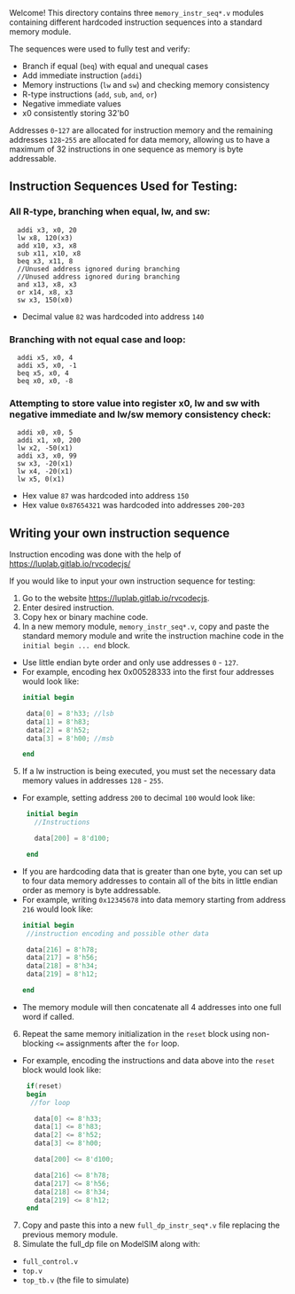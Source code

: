 Welcome!
This directory contains three ```memory_instr_seq*.v``` modules containing different hardcoded instruction sequences into a standard memory module. 

The sequences were used to fully test and verify:
 - Branch if equal (`beq`) with equal and unequal cases
 - Add immediate instruction (`addi`)
 - Memory instructions (`lw` and `sw`) and checking memory consistency
 - R-type instructions (`add`, `sub`, `and`, `or`)
 - Negative immediate values
 - x0 consistently storing 32'b0

Addresses `0`-`127` are allocated for instruction memory and the remaining addresses `128`-`255` are allocated for data memory, allowing us to have a maximum of 32 instructions in one sequence as memory is byte addressable.

## Instruction Sequences Used for Testing:
 ### All R-type, branching when equal, lw, and sw:
``` assembly
  addi x3, x0, 20
  lw x8, 120(x3)
  add x10, x3, x8
  sub x11, x10, x8
  beq x3, x11, 8
  //Unused address ignored during branching
  //Unused address ignored during branching
  and x13, x8, x3
  or x14, x8, x3
  sw x3, 150(x0)
 ```
  - Decimal value `82` was hardcoded into address `140`
  
### Branching with not equal case and loop:
``` assembly
  addi x5, x0, 4
  addi x5, x0, -1
  beq x5, x0, 4
  beq x0, x0, -8
```
### Attempting to store value into register x0, lw and sw with negative immediate and lw/sw memory consistency check:
``` assembly
  addi x0, x0, 5
  addi x1, x0, 200
  lw x2, -50(x1)
  addi x3, x0, 99
  sw x3, -20(x1)
  lw x4, -20(x1)
  lw x5, 0(x1)
```
  - Hex value `87` was hardcoded into address `150`
  - Hex value `0x87654321` was hardcoded into addresses `200`-`203`

## Writing your own instruction sequence

Instruction encoding was done with the help of https://luplab.gitlab.io/rvcodecjs/

If you would like to input your own instruction sequence for testing:
1. Go to the website https://luplab.gitlab.io/rvcodecjs.
2. Enter desired instruction.
3. Copy hex or binary machine code.
4. In a new memory module, ```memory_instr_seq*.v```, copy and paste the standard memory module and write the instruction machine code in the ```initial begin ... end``` block.
 - Use little endian byte order and only use addresses `0` - `127`.
 - For example, encoding hex 0x00528333 into the first four addresses would look like:
     ``` verilog
     initial begin
     
      data[0] = 8'h33; //lsb
      data[1] = 8'h83;
      data[2] = 8'h52;
      data[3] = 8'h00; //msb
     
     end
     ```
5. If a lw instruction is being executed, you must set the necessary data memory values in addresses `128` - `255`.
 - For example, setting address `200` to decimal `100` would look like:
    ``` verilog
     initial begin
       //Instructions
    
       data[200] = 8'd100;
   
     end
    ```
 - If you are hardcoding data that is greater than one byte, you can set up to four data memory addresses to contain all of the bits in little endian order as memory is byte addressable.
  - For example, writing `0x12345678` into data memory starting from address `216` would look like:
      ``` verilog
      initial begin
       //instruction encoding and possible other data

       data[216] = 8'h78;
       data[217] = 8'h56;
       data[218] = 8'h34;
       data[219] = 8'h12;
      
      end
     ```
   - The memory module will then concatenate all 4 addresses into one full word if called.

6. Repeat the same memory initialization in the `reset` block using non-blocking ` <= ` assignments after the `for` loop.
 - For example, encoding the instructions and data above into the `reset` block would look like:
   ``` verilog
    if(reset)
    begin
     //for loop

      data[0] <= 8'h33; 
      data[1] <= 8'h83;
      data[2] <= 8'h52;
      data[3] <= 8'h00;
   
      data[200] <= 8'd100;

      data[216] <= 8'h78;
      data[217] <= 8'h56;
      data[218] <= 8'h34;
      data[219] <= 8'h12;
    end
   
   ```
     
7. Copy and paste this into a new `full_dp_instr_seq*.v` file replacing the previous memory module.
8. Simulate the full_dp file on ModelSIM along with:
 -  `full_control.v`
 -  `top.v`
 -  `top_tb.v` (the file to simulate)



